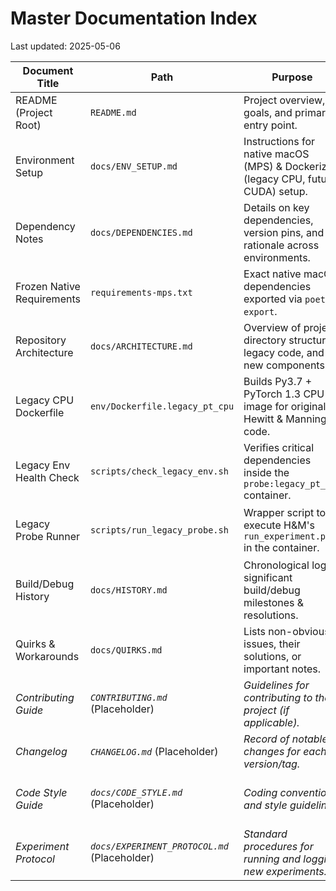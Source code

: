 # Master Documentation Index

Last updated: 2025-05-06

| Document Title              | Path                               | Purpose                                                                             | Update Rule                                            |
|-----------------------------|------------------------------------|-------------------------------------------------------------------------------------|--------------------------------------------------------|
| README (Project Root)       | `README.md`                        | Project overview, goals, and primary entry point.                                   | On major project scope, usage, or layout changes.      |
| Environment Setup           | `docs/ENV_SETUP.md`                | Instructions for native macOS (MPS) & Dockerized (legacy CPU, future CUDA) setup. | When setup steps or core environment components change.  |
| Dependency Notes            | `docs/DEPENDENCIES.md`             | Details on key dependencies, version pins, and rationale across environments.       | When significant pins change or new constraints arise. |
| Frozen Native Requirements  | `requirements-mps.txt`             | Exact native macOS dependencies exported via `poetry export`.                       | Regenerate after any `poetry add/remove/update`.       |
| Repository Architecture     | `docs/ARCHITECTURE.md`             | Overview of project directory structure, legacy code, and new components.           | When major code modules or directories are added/changed. |
| Legacy CPU Dockerfile       | `env/Dockerfile.legacy_pt_cpu`     | Builds Py3.7 + PyTorch 1.3 CPU image for original Hewitt & Manning code.              | Update when base image or key dependencies change.     |
| Legacy Env Health Check     | `scripts/check_legacy_env.sh`      | Verifies critical dependencies inside the `probe:legacy_pt_cpu` container.          | Update if new critical dependencies are added/pinned.    |
| Legacy Probe Runner         | `scripts/run_legacy_probe.sh`      | Wrapper script to execute H&M's `run_experiment.py` in the container.               | Update if argument passing or target script changes.   |
| Build/Debug History         | `docs/HISTORY.md`                  | Chronological log of significant build/debug milestones & resolutions.              | Append after each significant debugging session/fix.     |
| Quirks & Workarounds        | `docs/QUIRKS.md`                   | Lists non-obvious issues, their solutions, or important notes.                    | Append when a new "quirk" is discovered/solved.        |
| *Contributing Guide*        | *`CONTRIBUTING.md`* (Placeholder)  | *Guidelines for contributing to the project (if applicable).*                     | *When collaboration guidelines change.*                |
| *Changelog*                 | *`CHANGELOG.md`* (Placeholder)     | *Record of notable changes for each version/tag.*                                 | *On every semantic version tag.*                       |
| *Code Style Guide*          | *`docs/CODE_STYLE.md`* (Placeholder)| *Coding conventions and style guidelines.*                                        | *When linting rules or style preferences change.*      |
| *Experiment Protocol*       | *`docs/EXPERIMENT_PROTOCOL.md`* (Placeholder)| *Standard procedures for running and logging new experiments.*                  | *Before starting new experimental phases.*             |